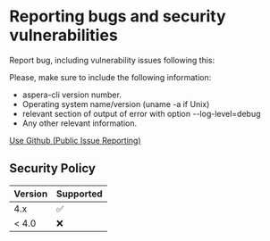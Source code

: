 # Reporting bugs and security vulnerabilities

Report bug, including vulnerability issues following this:

Please, make sure to include the following information:

* aspera-cli version number.
* Operating system name/version (uname -a if Unix)
* relevant section of output of error with option --log-level=debug
* Any other relevant information.

[Use Github (Public Issue Reporting)](https://github.com/IBM/aspera-cli/issues)


## Security Policy

| Version | Supported          |
| ------- | ------------------ |
| 4.x     | :white_check_mark: |
| < 4.0   | :x:                |